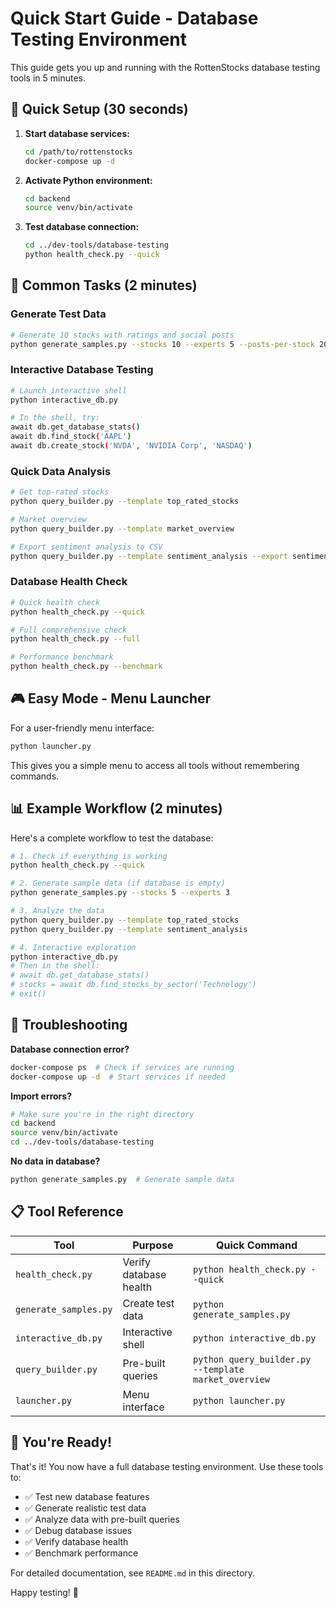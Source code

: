 # Quick Start Guide - Database Testing Environment

This guide gets you up and running with the RottenStocks database testing tools in 5 minutes.

## 🚀 Quick Setup (30 seconds)

1. **Start database services:**
   ```bash
   cd /path/to/rottenstocks
   docker-compose up -d
   ```

2. **Activate Python environment:**
   ```bash
   cd backend
   source venv/bin/activate
   ```

3. **Test database connection:**
   ```bash
   cd ../dev-tools/database-testing
   python health_check.py --quick
   ```

## 🎯 Common Tasks (2 minutes)

### Generate Test Data
```bash
# Generate 10 stocks with ratings and social posts
python generate_samples.py --stocks 10 --experts 5 --posts-per-stock 20
```

### Interactive Database Testing
```bash
# Launch interactive shell
python interactive_db.py

# In the shell, try:
await db.get_database_stats()
await db.find_stock('AAPL')
await db.create_stock('NVDA', 'NVIDIA Corp', 'NASDAQ')
```

### Quick Data Analysis
```bash
# Get top-rated stocks
python query_builder.py --template top_rated_stocks

# Market overview
python query_builder.py --template market_overview

# Export sentiment analysis to CSV
python query_builder.py --template sentiment_analysis --export sentiment.csv
```

### Database Health Check
```bash
# Quick health check
python health_check.py --quick

# Full comprehensive check
python health_check.py --full

# Performance benchmark
python health_check.py --benchmark
```

## 🎮 Easy Mode - Menu Launcher

For a user-friendly menu interface:

```bash
python launcher.py
```

This gives you a simple menu to access all tools without remembering commands.

## 📊 Example Workflow (2 minutes)

Here's a complete workflow to test the database:

```bash
# 1. Check if everything is working
python health_check.py --quick

# 2. Generate sample data (if database is empty)
python generate_samples.py --stocks 5 --experts 3

# 3. Analyze the data
python query_builder.py --template top_rated_stocks
python query_builder.py --template sentiment_analysis

# 4. Interactive exploration
python interactive_db.py
# Then in the shell:
# await db.get_database_stats()
# stocks = await db.find_stocks_by_sector('Technology')
# exit()
```

## 🔧 Troubleshooting

**Database connection error?**
```bash
docker-compose ps  # Check if services are running
docker-compose up -d  # Start services if needed
```

**Import errors?**
```bash
# Make sure you're in the right directory
cd backend
source venv/bin/activate
cd ../dev-tools/database-testing
```

**No data in database?**
```bash
python generate_samples.py  # Generate sample data
```

## 📋 Tool Reference

| Tool | Purpose | Quick Command |
|------|---------|---------------|
| `health_check.py` | Verify database health | `python health_check.py --quick` |
| `generate_samples.py` | Create test data | `python generate_samples.py` |
| `interactive_db.py` | Interactive shell | `python interactive_db.py` |
| `query_builder.py` | Pre-built queries | `python query_builder.py --template market_overview` |
| `launcher.py` | Menu interface | `python launcher.py` |

## 🎉 You're Ready!

That's it! You now have a full database testing environment. Use these tools to:

- ✅ Test new database features
- ✅ Generate realistic test data  
- ✅ Analyze data with pre-built queries
- ✅ Debug database issues
- ✅ Verify database health
- ✅ Benchmark performance

For detailed documentation, see `README.md` in this directory.

Happy testing! 🧪